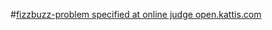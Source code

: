 #[fizzbuzz-problem specified at online judge open.kattis.com](https://open.kattis.com/problems/fizzbuzz)
